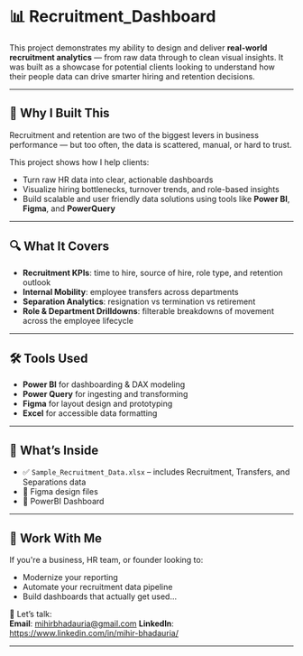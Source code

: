 # 📊 Recruitment_Dashboard

This project demonstrates my ability to design and deliver **real-world recruitment analytics** — from raw data through to clean visual insights. It was built as a showcase for potential clients looking to understand how their people data can drive smarter hiring and retention decisions.

---

## 🚀 Why I Built This

Recruitment and retention are two of the biggest levers in business performance — but too often, the data is scattered, manual, or hard to trust.

This project shows how I help clients:

- Turn raw HR data into clear, actionable dashboards
- Visualize hiring bottlenecks, turnover trends, and role-based insights
- Build scalable and user friendly data solutions using tools like **Power BI**, **Figma**, and **PowerQuery**

---

## 🔍 What It Covers

- **Recruitment KPIs**: time to hire, source of hire, role type, and retention outlook  
- **Internal Mobility**: employee transfers across departments  
- **Separation Analytics**: resignation vs termination vs retirement  
- **Role & Department Drilldowns**: filterable breakdowns of movement across the employee lifecycle  

---

## 🛠 Tools Used

- **Power BI** for dashboarding & DAX modeling
- **Power Query** for ingesting and transforming 
- **Figma** for layout design and prototyping  
- **Excel** for accessible data formatting

---

## 📁 What’s Inside

- ✅ `Sample_Recruitment_Data.xlsx` – includes Recruitment, Transfers, and Separations data
- 🎨 Figma design files
- 🧠 PowerBI Dashboard

---

## 👋 Work With Me

If you're a business, HR team, or founder looking to:

- Modernize your reporting  
- Automate your recruitment data pipeline  
- Build dashboards that actually get used...

📩 Let’s talk:  
**Email**: mihirbhadauria@gmail.com 
**LinkedIn**: https://www.linkedin.com/in/mihir-bhadauria/

---
